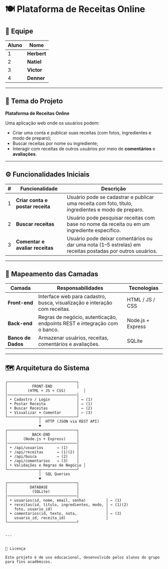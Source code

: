 # 🍽 Plataforma de Receitas Online

## 👥 Equipe
| Aluno | Nome |
|--------|-------|
| 1 | **Herbert** |
| 2 | **Natiel** |
| 3 | **Victor** |
| 4 | **Denner** |


---


## 🎯 Tema do Projeto
**Plataforma de Receitas Online**

Uma aplicação web onde os usuários podem:
- Criar uma conta e publicar suas receitas (com fotos, ingredientes e modo de preparo);
- Buscar receitas por nome ou ingrediente;
- Interagir com receitas de outros usuários por meio de **comentários** e **avaliações**.


---


## ⚙️ Funcionalidades Iniciais

| # | Funcionalidade | Descrição |
|---|----------------|------------|
| 1 | **Criar conta e postar receita** | Usuário pode se cadastrar e publicar uma receita com foto, título, ingredientes e modo de preparo. |
| 2 | **Buscar receitas** | Usuário pode pesquisar receitas com base no nome da receita ou em um ingrediente específico. |
| 3 | **Comentar e avaliar receitas** | Usuário pode deixar comentários ou dar uma nota (1–5 estrelas) em receitas postadas por outros usuários. |


---


## 🧩 Mapeamento das Camadas

| Camada | Responsabilidades | Tecnologias |
|--------|------------------|--------------|
| **Front-end** | Interface web para cadastro, busca, visualização e interação com receitas. | HTML / JS / CSS |
| **Back-end** | Regras de negócio, autenticação, endpoints REST e integração com o banco. | Node.js + Express |
| **Banco de Dados** | Armazenar usuários, receitas, comentários e avaliações. | SQLite |


---


## 🗺 Arquitetura do Sistema

```text
┌───────────────────────────────┐
│           FRONT-END           │
│         (HTML + JS + CSS)        │
│───────────────────────────────│
│ • Cadastro / Login            │ ← (1)
│ • Postar Receita              │ ← (1)
│ • Buscar Receitas             │ ← (2)
│ • Visualizar + Comentar       │ ← (3)
└──────────────┬────────────────┘
               │  HTTP (JSON via REST API)
               ▼
┌───────────────────────────────┐
│           BACK-END            │
│       (Node.js + Express)     │
│───────────────────────────────│
│ • /api/usuarios      → (1)    │
│ • /api/receitas      → (1)(2) │
│ • /api/busca         → (2)    │
│ • /api/comentarios   → (3)    │
│ • Validações e Regras de Negócio │
└──────────────┬────────────────┘
               │  SQL Queries
               ▼
┌───────────────────────────────┐
│          DATABASE             │
│           (SQLite)            │
│───────────────────────────────│
│ • usuarios(id, nome, email, senha)         │ ← (1)
│ • receitas(id, titulo, ingredientes, modo, │ ← (1)(2)
│   foto, usuario_id)                        │
│ • comentarios(id, texto, nota,             │ ← (3)
│   usuario_id, receita_id)                  │
└───────────────────────────────┘


---


📜 Licença

Este projeto é de uso educacional, desenvolvido pelos alunos do grupo para fins acadêmicos.